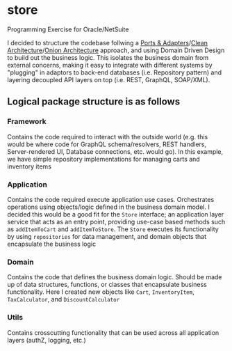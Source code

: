 # store
Programming Exercise for Oracle/NetSuite

I decided to structure the codebase follwing a [Ports & Adapters](https://fideloper.com/hexagonal-architecture)/[Clean Architecture](https://8thlight.com/blog/uncle-bob/2012/08/13/the-clean-architecture.html)/[Onion Architecture](http://jeffreypalermo.com/blog/the-onion-architecture-part-1/) approach, and using Domain Driven Design to build out the business logic. This isolates the business domain from external concerns, making it easy to integrate with different systems by "plugging" in adaptors to back-end databases (i.e. Repository pattern) and layering decoupled API layers on top (i.e. REST, GraphQL, SOAP/XML).

## Logical package structure is as follows

### Framework

Contains the code required to interact with the outside world (e.g. this would be where code for GraphQL schema/resolvers, REST handlers, Server-rendered UI, Database connections, etc. would go). In this example, we have simple repository implementations for managing carts and inventory items

### Application

Contains the code required execute application use cases. Orchestrates operations using objects/logic defined in the business domain model. I decided this would be a good fit for the `Store` interface; an application layer service that acts as an entry point, providing use-case based methods such as `addItemToCart` and `addItemToStore`. The `Store` executes its functionality by using `repositories` for data management, and domain objects that encapsulate the business logic

### Domain

Contains the code that defines the business domain logic. Should be made up of data structures, functions, or classes that encapsulate business functionality. Here I created new objects like `Cart`, `InventoryItem`, `TaxCalculator`, and `DiscountCalculator`

### Utils
Contains crosscutting functionality that can be used across all application layers (authZ, logging, etc.)

